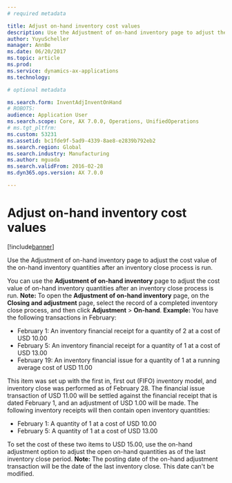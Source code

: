 ```yaml
---
# required metadata

title: Adjust on-hand inventory cost values
description: Use the Adjustment of on-hand inventory page to adjust the cost value of the on-hand inventory quantities after an inventory close process is run.
author: YuyuScheller
manager: AnnBe
ms.date: 06/20/2017
ms.topic: article
ms.prod:
ms.service: dynamics-ax-applications
ms.technology:

# optional metadata

ms.search.form: InventAdjInventOnHand
# ROBOTS:
audience: Application User
ms.search.scope: Core, AX 7.0.0, Operations, UnifiedOperations
# ms.tgt_pltfrm:
ms.custom: 53231
ms.assetid: bc1fde9f-5ad9-4339-8ae8-e2839b792eb2
ms.search.region: Global
ms.search.industry: Manufacturing
ms.author: mguada
ms.search.validFrom: 2016-02-28
ms.dyn365.ops.version: AX 7.0.0

---
```


# Adjust on-hand inventory cost values

[!include[banner](../includes/banner.md)]

Use the Adjustment of on-hand inventory page to adjust the cost value of the on-hand inventory quantities after an inventory close process is run.

You can use the **Adjustment of on-hand inventory** page to adjust the cost value of on-hand inventory quantities after an inventory close process is run. **Note:** To open the **Adjustment of on-hand inventory** page, on the **Closing and adjustment** page, select the record of a completed inventory close process, and then click **Adjustment** &gt; **On-hand**. **Example:** You have the following transactions in February:

-   February 1: An inventory financial receipt for a quantity of 2 at a cost of USD 10.00
-   February 5: An inventory financial receipt for a quantity of 1 at a cost of USD 13.00
-   February 19: An inventory financial issue for a quantity of 1 at a running average cost of USD 11.00

This item was set up with the first in, first out (FIFO) inventory model, and inventory close was performed as of February 28. The financial issue transaction of USD 11.00 will be settled against the financial receipt that is dated February 1, and an adjustment of USD 1.00 will be made. The following inventory receipts will then contain open inventory quantities:

-   February 1: A quantity of 1 at a cost of USD 10.00
-   February 5: A quantity of 1 at a cost of USD 13.00

To set the cost of these two items to USD 15.00, use the on-hand adjustment option to adjust the open on-hand quantities as of the last inventory close period. **Note:** The posting date of the on-hand adjustment transaction will be the date of the last inventory close. This date can't be modified.

